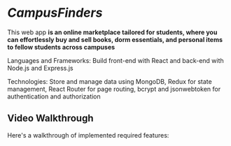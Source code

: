 # *CampusFinders*

This web app **is an online marketplace tailored for students, where you can effortlessly buy and sell books, dorm essentials, and personal items to fellow students across campuses**

Languages and Frameworks: Build front-end with React and back-end with Node.js and Express.js

Technologies: Store and manage data using MongoDB, Redux for state management, React Router for page routing,
bcrypt and jsonwebtoken for authentication and authorization

## Video Walkthrough

Here's a walkthrough of implemented required features:

<!-- <img src='walkthrough.gif' title='Video Walkthrough' width='' alt='Video Walkthrough' /> -->

<!-- Replace this with whatever GIF tool you used! -->
<!-- GIF created with Kap   -->
<!-- Recommended tools:
[Kap](https://getkap.co/) for macOS
[ScreenToGif](https://www.screentogif.com/) for Windows
[peek](https://github.com/phw/peek) for Linux. -->
